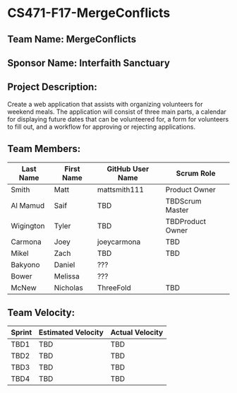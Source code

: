 # CS471-F17-MergeConflicts

## Team Name: MergeConflicts

## Sponsor Name: Interfaith Sanctuary

## Project Description:
Create a web application that assists with organizing volunteers for weekend meals. The application will consist of three main parts, a calendar for displaying future dates that can be volunteered for, a form for volunteers to fill out, and a workflow for approving or rejecting applications.

## Team Members:

Last Name       | First Name      | GitHub User Name     | Scrum Role
--------------- | --------------- | -------------------- | ---------------
Smith           | Matt            | mattsmith111         | Product Owner
Al Mamud        | Saif            | TBD                  | TBDScrum Master
Wigington       | Tyler           | TBD                  | TBDProduct Owner
Carmona         | Joey            | joeycarmona          | TBD
Mikel           | Zach            | TBD                  | TBD
Bakyono         | Daniel          | ???                  |
Bower           | Melissa         | ???                  |
McNew           | Nicholas        | ThreeFold            | TBD

## Team Velocity:

Sprint | Estimated Velocity | Actual Velocity
------ | ------------------ | ---------------
TBD1   | TBD                | TBD
TBD2   | TBD                | TBD
TBD3   | TBD                | TBD
TBD4   | TBD                | TBD
